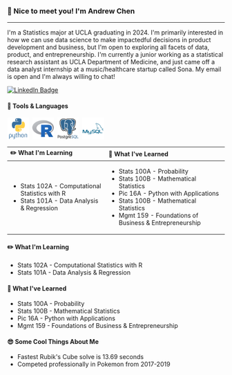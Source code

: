 ### 👋 Nice to meet you! I'm Andrew Chen
---
I'm a Statistics major at UCLA graduating in 2024. I'm primarily interested in how we can use data science to make impactedful decisions in product development and business, but I'm open to exploring all facets of data, product, and entrepreneurship. I'm currently a junior working as a statistical research assistant as UCLA Department of Medicine, and just came off a data analyst internship at a music/healthcare startup called Sona. My email is open and I'm always willing to chat!

<div id="badges">
  <a href="https://www.linkedin.com/in/andrew-chen-044ba2178/">
    <img src="https://img.shields.io/badge/LinkedIn-blue?style=for-the-badge&logo=linkedin&logoColor=white" alt="LinkedIn Badge"/>
  </a>
</div>

#### :wrench: Tools & Languages

<div>
  <img src="https://github.com/devicons/devicon/blob/master/icons/python/python-original-wordmark.svg" title="MySQL"  alt="MySQL" width="50" height="50"/>&nbsp;
  <img src="https://github.com/devicons/devicon/blob/master/icons/r/r-original.svg" title="MySQL"  alt="MySQL" width="50" height="50"/>&nbsp;
  <img src="https://github.com/devicons/devicon/blob/master/icons/postgresql/postgresql-original-wordmark.svg" title="MySQL"  alt="MySQL" width="50"height="50"/>&nbsp;
  <img src="https://github.com/devicons/devicon/blob/master/icons/mysql/mysql-plain-wordmark.svg" title="MySQL"  alt="MySQL" width="50" height="50"/>&nbsp;
</div> 


| :pencil2: What I'm Learning       | :apple: What I've Learned           |
|:--|:--|
| <ul><li>Stats 102A - Computational Statistics with R</li><li>Stats 101A - Data Analysis & Regression</li></ul>|<ul><li>Stats 100A - Probability</li><li>Stats 100B - Mathematical Statistics</li><li>Pic 16A - Python with Applications</li><li>Stats 100B - Mathematical Statistics</li><li>Mgmt 159 - Foundations of Business & Entrepreneurship</li></ul>|

#### :pencil2: What I'm Learning
- Stats 102A - Computational Statistics with R
- Stats 101A - Data Analysis & Regression

#### :apple: What I've Learned
- Stats 100A - Probability
- Stats 100B - Mathematical Statistics
- Pic 16A - Python with Applications
- Mgmt 159 - Foundations of Business & Entrepreneurship

#### :sunglasses: Some Cool Things About Me
- Fastest Rubik's Cube solve is 13.69 seconds
- Competed professionally in Pokemon from 2017-2019
